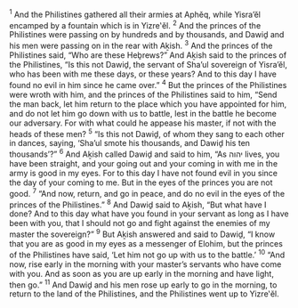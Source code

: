 <sup>1</sup> And the Philistines gathered all their armies at Aphĕq, while Yisra’ĕl encamped by a fountain which is in Yizre‛ĕl.
<sup>2</sup> And the princes of the Philistines were passing on by hundreds and by thousands, and Dawiḏ and his men were passing on in the rear with Aḵish.
<sup>3</sup> And the princes of the Philistines said, “Who are these Heḇrews?” And Aḵish said to the princes of the Philistines, “Is this not Dawiḏ, the servant of Sha’ul sovereign of Yisra’ĕl, who has been with me these days, or these years? And to this day I have found no evil in him since he came over.”
<sup>4</sup> But the princes of the Philistines were wroth with him, and the princes of the Philistines said to him, “Send the man back, let him return to the place which you have appointed for him, and do not let him go down with us to battle, lest in the battle he become our adversary. For with what could he appease his master, if not with the heads of these men?
<sup>5</sup> “Is this not Dawiḏ, of whom they sang to each other in dances, saying, ‘Sha’ul smote his thousands, and Dawiḏ his ten thousands’?”
<sup>6</sup> And Aḵish called Dawiḏ and said to him, “As יהוה lives, you have been straight, and your going out and your coming in with me in the army is good in my eyes. For to this day I have not found evil in you since the day of your coming to me. But in the eyes of the princes you are not good.
<sup>7</sup> “And now, return, and go in peace, and do no evil in the eyes of the princes of the Philistines.”
<sup>8</sup> And Dawiḏ said to Aḵish, “But what have I done? And to this day what have you found in your servant as long as I have been with you, that I should not go and fight against the enemies of my master the sovereign?”
<sup>9</sup> But Aḵish answered and said to Dawiḏ, “I know that you are as good in my eyes as a messenger of Elohim, but the princes of the Philistines have said, ‘Let him not go up with us to the battle.’
<sup>10</sup> “And now, rise early in the morning with your master’s servants who have come with you. And as soon as you are up early in the morning and have light, then go.”
<sup>11</sup> And Dawiḏ and his men rose up early to go in the morning, to return to the land of the Philistines, and the Philistines went up to Yizre‛ĕl.
